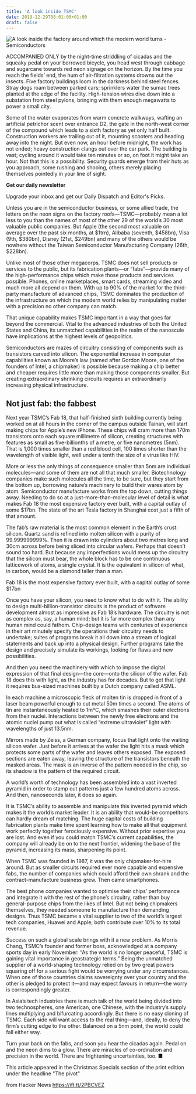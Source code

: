 ```yaml
---
title: 'A look inside TSMC'
date: 2019-12-29T08:01:00+01:00
draft: false
---
```


![](https://www.economist.com/sites/default/files/images/print-edition/20191221_FAD001_0.jpg "A look inside the factory around which the modern world turns - Semiconductors")  

ACCOMPANIED ONLY by the night-time striddling of cicadas and the squeaky pedal on your borrowed bicycle, you head west through cabbage and sugarcane towards red neon signage on the horizon. By the time you reach the fields’ end, the hum of air-filtration systems drowns out the insects. Five factory buildings loom in the darkness behind steel fences. Stray dogs roam between parked cars; sprinklers water the sumac trees planted at the edge of the facility. High-tension wires dive down into a substation from steel pylons, bringing with them enough megawatts to power a small city.

Some of the water evaporates from warm concrete walkways, wafting an artificial petrichor scent over entrance D2, the gate in the north-west corner of the compound which leads to a sixth factory as yet only half built. Construction workers are trailing out of it, mounting scooters and heading away into the night. But even now, an hour before midnight, the work has not ended; heavy construction clangs out over the car park. The building is vast; cycling around it would take ten minutes or so, on foot it might take an hour. Not that this is a possibility. Security guards emerge from their huts as you approach, some rushing and shooing, others merely placing themselves pointedly in your line of sight.

**Get our daily newsletter**

Upgrade your inbox and get our Daily Dispatch and Editor's Picks.

Unless you are in the semiconductor business, or some allied trade, the letters on the neon signs on the factory roofs—TSMC—probably mean a lot less to you than the names of most of the other 29 of the world’s 30 most valuable public companies. But Apple (the second most valuable on average over the past six months, at $1trn), Alibaba (seventh, $458bn), Visa (9th, $380bn), Disney (21st, $249bn) and many of the others would be nowhere without the Taiwan Semiconductor Manufacturing Company (26th, $228bn).

Unlike most of those other megacorps, TSMC does not sell products or services to the public, but its fabrication plants—or “fabs”—provide many of the high-performance chips which make those products and services possible. Phones, online marketplaces, smart cards, streaming video and much more all depend on them. With up to 90% of the market for the third-party manufacture of advanced chips, TSMC dominates the production of the infrastructure on which the modern world relies by manipulating matter with a precision no other company can match.

That unique capability makes TSMC important in a way that goes far beyond the commercial. Vital to the advanced industries of both the United States and China, its unmatched capabilities in the realm of the nanoscule have implications at the highest levels of geopolitics.

Semiconductors are mazes of circuitry consisting of components such as transistors carved into silicon. The exponential increase in computer capabilities known as Moore’s law (named after Gordon Moore, one of the founders of Intel, a chipmaker) is possible because making a chip better and cheaper requires little more than making those components smaller. But creating extraordinary shrinking circuits requires an extraordinarily increasing physical infrastructure.

Not just fab: the fabbest
-------------------------

Next year TSMC’s Fab 18, that half-finished sixth building currently being worked on at all hours in the corner of the campus outside Tainan, will start making chips for Apple’s new iPhone. These chips will cram more than 170m transistors onto each square millimetre of silicon, creating structures with features as small as five-billionths of a metre, or five nanometres (5nm). That is 1,000 times smaller than a red blood cell, 100 times shorter than the wavelength of visible light, well under a tenth the size of a virus like HIV.

More or less the only things of consequence smaller than 5nm are individual molecules—and some of them are not all that much smaller. Biotechnology companies make such molecules all the time, to be sure, but they start from the bottom up, borrowing nature’s machinery to build their wares atom by atom. Semiconductor manufacture works from the top down, cutting things away. Needing to do so at a just-more-than-molecular level of detail is what makes Fab 18 the most expensive factory ever built, with a capital outlay of some $17bn. The state of the art Tesla factory in Shanghai cost just a fifth of that amount.

The fab’s raw material is the most common element in the Earth’s crust: silicon. Quartz sand is refined into molten silicon with a purity of 99.999999999%. Then it is drawn into cylinders about two metres long and 30cm across before being sliced into circular wafers. Perhaps that doesn’t sound too hard. But because any imperfections would mess up the circuitry that the silicon must bear, the whole block has to be one continuous latticework of atoms, a single crystal. It is the equivalent in silicon of what, in carbon, would be a diamond taller than a man.

Fab 18 is the most expensive factory ever built, with a capital outlay of some $17bn

Once you have your silicon, you need to know what to do with it. The ability to design multi-billion-transistor circuits is the product of software development almost as impressive as Fab 18’s hardware. The circuitry is not as complex as, say, a human mind; but it is far more complex than any human mind could fathom. Chip-design teams with centuries of experience in their art minutely specify the operations their circuitry needs to undertake; suites of programs break it all down into a stream of logical statements and back up into a physical design. Further programs take the design and precisely simulate its workings, looking for flaws and new possibilities.

And then you need the machinery with which to impose the digital expression of that final design—the core—onto the silicon of the wafer. Fab 18 does this with light, as the industry has for decades. But to get that light it requires bus-sized machines built by a Dutch company called ASML.

In each machine a microscopic fleck of molten tin is dropped in front of a laser beam powerful enough to cut metal 50m times a second. The atoms of tin are instantaneously heated to 1mºC, which smashes their outer electrons from their nuclei. Interactions between the newly free electrons and the atomic nuclei pump out what is called “extreme ultraviolet” light with wavelengths of just 13.5nm.

Mirrors made by Zeiss, a German company, focus that light onto the waiting silicon wafer. Just before it arrives at the wafer the light hits a mask which protects some parts of the wafer and leaves others exposed. The exposed sections are eaten away, leaving the structure of the transistors beneath the masked areas. The mask is an inverse of the pattern needed in the chip, so its shadow is the pattern of the required circuit.

A world’s worth of technology has been assembled into a vast inverted pyramid in order to stamp out patterns just a few hundred atoms across. And then, nanoseconds later, it does so again.

It is TSMC’s ability to assemble and manipulate this inverted pyramid which makes it the world’s market leader. It is an ability that would-be competitors can hardly dream of matching. The huge capital costs of building fabrication plants make time spent learning how to make all that equipment work perfectly together ferociously expensive. Without prior expertise you are lost. And even if you could match TSMC’s current capabilities, the company will already be on to the next frontier, widening the base of the pyramid, increasing its mass, sharpening its point.

When TSMC was founded in 1987, it was the only chipmaker-for-hire around. But as smaller circuits required ever more capable and expensive fabs, the number of companies which could afford their own shrank and the contract-manufacture business grew. Then came smartphones.

The best phone companies wanted to optimise their chips’ performance and integrate it with the rest of the phone’s circuitry, rather than buy general-purpose chips from the likes of Intel. But not being chipmakers themselves, they needed someone to manufacture their demanding designs. Thus TSMC became a vital supplier to two of the world’s largest tech companies, Huawei and Apple; both contribute over 10% to its total revenue.

Success on such a global scale brings with it a new problem. As Morris Chang, TSMC’s founder and former boss, acknowledged at a company sports day in early November: “As the world is no longer peaceful, TSMC is gaining vital importance in geostrategic terms.” Being the unmatched supplier of a world-shaping technology relied on by two great powers squaring off for a serious fight would be worrying under any circumstances. When one of those countries claims sovereignty over your country and the other is pledged to protect it—and may expect favours in return—the worry is correspondingly greater.

In Asia’s tech industries there is much talk of the world being divided into two technospheres, one American, one Chinese, with the industry’s supply lines multiplying and bifurcating accordingly. But there is no easy cloning of TSMC. Each side will want access to the real thing—and, ideally, to deny the firm’s cutting edge to the other. Balanced on a 5nm point, the world could fall either way.

Turn your back on the fabs, and soon you hear the cicadas again. Pedal on and the neon dims to a glow. There are miracles of co-ordination and precision in the world. There are frightening uncertainties, too. ■

This article appeared in the Christmas Specials section of the print edition under the headline "The pivot"

  
  
from Hacker News https://ift.tt/2PBCVEZ